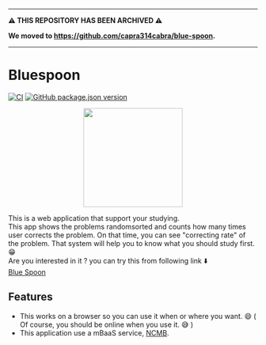 -----

**:warning: THIS REPOSITORY HAS BEEN ARCHIVED :warning:**

**We moved to https://github.com/capra314cabra/blue-spoon.**

-----

# Bluespoon

[![CI](https://github.com/capra314cabra/blue-spoon/workflows/CI/badge.svg)](https://github.com/capra314cabra/blue-spoon/actions)
[![GitHub package.json version](https://img.shields.io/github/package-json/v/capra314cabra/blue-spoon)](https://capra314cabra.github.io/blue-spoon/index.html)

<p align="center"><img width=200 src="https://github.com/capra314cabra/blue-spoon/blob/master/img/logo.svg" /></p>

This is a web application that support your studying.  
This app shows the problems randomsorted and counts how many times user corrects the problem. On that time, you can see "correcting rate" of the problem. That system will help you to know what you should study first. :grin:  
Are you interested in it ? you can try this from following link :arrow_down:  
[Blue Spoon](https://capra314cabra.github.io/blue-spoon/index.html)

## Features

- This works on a browser so you can use it when or where you want. :smile: ( Of course, you should be online when you use it. :sweat_smile: )
- This application use a mBaaS service, [NCMB](https://mbaas.nifcloud.com/).
